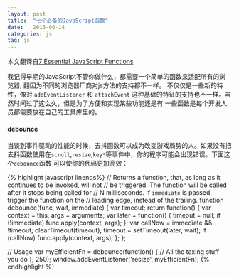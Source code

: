 ```yaml
---
layout: post
title:  "七个必备的JavaScript函数"
date:   2015-06-14
categories: js
tag: js
---
```


本文翻译自[7 Essential JavaScript Functions](http://davidwalsh.name/essential-javascript-functions)

我记得早期的JavaScript不管你做什么，都需要一个简单的函数来适配所有的浏览器, 翻因为不同的浏览器厂商对js方法的支持都不一样。
不仅仅是一些新的特性，像对 `addEventListener` 和 `attachEvent` 这种基础的特征的支持也不一样。虽然时间过了这么久，但是为了方便和实现某些功能还是有
一些函数是每个开发人员都需要放在自己的工具库里的。

#### debounce

当谈到事件驱动的性能的时候，去抖函数可以成为改变游戏局势的人。如果没有把去抖函数使用在`scroll`,`resize`,`key*`等事件中，你的程序可能会出现错误。下面这个`debounce`函数
可以使你的代码更加高效：

{% highlight javascript linenos%}
// Returns a function, that, as long as it continues to be invoked, will not
// be triggered. The function will be called after it stops being called for
// N milliseconds. If `immediate` is passed, trigger the function on the
// leading edge, instead of the trailing.
function debounce(func, wait, immediate) {
	var timeout;
	return function() {
		var context = this, args = arguments;
		var later = function() {
			timeout = null;
			if (!immediate) func.apply(context, args);
		};
		var callNow = immediate && !timeout;
		clearTimeout(timeout);
		timeout = setTimeout(later, wait);
		if (callNow) func.apply(context, args);
    };
};

// Usage
var myEfficientFn = debounce(function() {
	// All the taxing stuff you do
}, 250);
window.addEventListener('resize', myEfficientFn);
{% endhighlight %}

